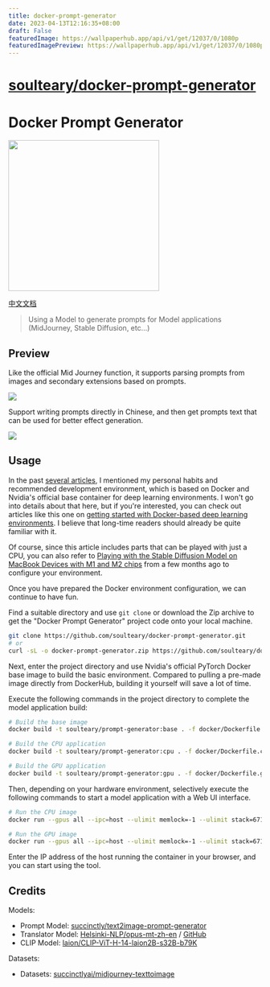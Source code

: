 ```yaml
---
title: docker-prompt-generator
date: 2023-04-13T12:16:35+08:00
draft: False
featuredImage: https://wallpaperhub.app/api/v1/get/12037/0/1080p
featuredImagePreview: https://wallpaperhub.app/api/v1/get/12037/0/1080p
---
```


# [soulteary/docker-prompt-generator](https://github.com/soulteary/docker-prompt-generator)

# Docker Prompt Generator

<img src="./.github/prompt.png" width="300px">

[中文文档](./README-CN.md)

> Using a Model to generate prompts for Model applications (MidJourney, Stable Diffusion, etc...)

## Preview

Like the official Mid Journey function, it supports parsing prompts from images and secondary extensions based on prompts.

![](./.github/preview.jpg)

Support writing prompts directly in Chinese, and then get prompts text that can be used for better effect generation.

![](./.github/preview-translate.jpg)

## Usage

In the past [several articles](https://soulteary.com/tags/python.html), I mentioned my personal habits and recommended development environment, which is based on Docker and Nvidia's official base container for deep learning environments. I won't go into details about that here, but if you're interested, you can check out articles like this one on [getting started with Docker-based deep learning environments](https://soulteary.com/2023/03/22/docker-based-deep-learning-environment-getting-started.html). I believe that long-time readers should already be quite familiar with it.

Of course, since this article includes parts that can be played with just a CPU, you can also refer to [Playing with the Stable Diffusion Model on MacBook Devices with M1 and M2 chips](https://soulteary.com/2022/12/10/play-the-stable-diffusion-model-on-macbook-devices-with-m1-and-m2-chips.html) from a few months ago to configure your environment.

Once you have prepared the Docker environment configuration, we can continue to have fun.

Find a suitable directory and use `git clone` or download the Zip archive to get the "Docker Prompt Generator" project code onto your local machine.

```bash
git clone https://github.com/soulteary/docker-prompt-generator.git
# or
curl -sL -o docker-prompt-generator.zip https://github.com/soulteary/docker-prompt-generator/archive/refs/heads/main.zip
```

Next, enter the project directory and use Nvidia's official PyTorch Docker base image to build the basic environment. Compared to pulling a pre-made image directly from DockerHub, building it yourself will save a lot of time.

Execute the following commands in the project directory to complete the model application build:

```bash
# Build the base image
docker build -t soulteary/prompt-generator:base . -f docker/Dockerfile.base

# Build the CPU application
docker build -t soulteary/prompt-generator:cpu . -f docker/Dockerfile.cpu

# Build the GPU application
docker build -t soulteary/prompt-generator:gpu . -f docker/Dockerfile.gpu
```

Then, depending on your hardware environment, selectively execute the following commands to start a model application with a Web UI interface.

```bash
# Run the CPU image
docker run --gpus all --ipc=host --ulimit memlock=-1 --ulimit stack=67108864 --rm -it -p 7860:7860 soulteary/prompt-generator:cpu

# Run the GPU image
docker run --gpus all --ipc=host --ulimit memlock=-1 --ulimit stack=67108864 --rm -it -p 7860:7860 soulteary/prompt-generator:gpu
```

Enter the IP address of the host running the container in your browser, and you can start using the tool.


## Credits

Models:

- Prompt Model: [succinctly/text2image-prompt-generator](https://huggingface.co/succinctly/text2image-prompt-generator)
- Translator Model: [Helsinki-NLP/opus-mt-zh-en](https://huggingface.co/Helsinki-NLP/opus-mt-zh-en) / [GitHub](https://github.com/Helsinki-NLP/OPUS-MT-train)
- CLIP Model: [laion/CLIP-ViT-H-14-laion2B-s32B-b79K](https://huggingface.co/laion/CLIP-ViT-H-14-laion2B-s32B-b79K)

Datasets:

- Datasets: [succinctlyai/midjourney-texttoimage](https://www.kaggle.com/datasets/succinctlyai/midjourney-texttoimage)
